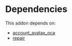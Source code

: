 # Dependencies

This addon depends on:

- [account_avatax_oca](https://github.com/bringout/oca-financial)
- [repair](https://github.com/bringout/oca-ocb-core/tree/e9ca19c0c154b94934ea86258814c560c4e016f4/odoo-bringout-oca-ocb-repair)

